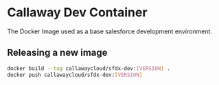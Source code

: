 # Callaway Dev Container

The Docker Image used as a base salesforce development environment.

## Releasing a new image

```bash
docker build --tag callawaycloud/sfdx-dev:[VERSION] .
docker push callawaycloud/sfdx-dev:[VERSION]
```
